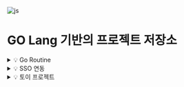 ![js](https://img.shields.io/badge/Go-00ADD8?style=for-the-badge&logo=go&logoColor=white)


# GO Lang 기반의 프로젝트 저장소


<details>
    <summary>
        💡 Go Routine
    </summary>
    <h2>프로젝트 개요</h2>
    <p>
        이 프로젝트는 고루틴을 통한 비동기 시스템을 구축하기 위한 예제 저장소입니다.
    </p>
    <h2>주요 기능</h2>
    <ul>
        <li>기본 고루틴 <a href="https://github.com/jaydenchuljinlee/go-lang/tree/main/goroutine/basic">[링크]</a></li>
        <li>익명 함수로 고루틴 사용하기 <a href="https://github.com/jaydenchuljinlee/go-lang/tree/main/goroutine/anonymous">[링크]</a></li>
    </ul>

</details>

<details>
    <summary>
        💡 SSO 연동
    </summary>
    <h2>프로젝트 개요</h2>
    <p>
        이 프로젝트는 Google, Microsoft의 OAuth 2.x 를 기반으로 한, 예제 프로젝트 저장소 입니다.
    </p>
    <h2>주요 기능</h2>
    <ul>
        <li>SSO 로그인 인증</li>
        <li>Email 연동</li>
        <li>PUB/SUB 기반의 실시간 이벤트 감지</li>
    </ul>
</details>

<details>
    <summary>
       💡 토이 프로젝트
    </summary>
    <h2>프로젝트 개요</h2>
    <p>
        이 프로젝트는 토이 프로젝트로 웹서비스를 구현해보는 프로젝트 저장소 입니다.
    </p>
</details>

